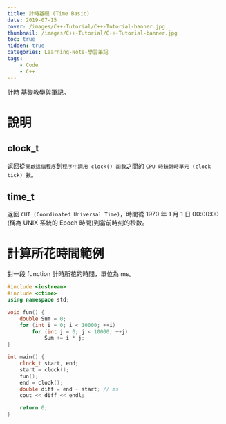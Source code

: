 ```yaml
---
title: 計時基礎 (Time Basic)
date: 2019-07-15
cover: /images/C++-Tutorial/C++-Tutorial-banner.jpg
thumbnail: /images/C++-Tutorial/C++-Tutorial-banner.jpg
toc: true
hidden: true
categories: Learning-Note-學習筆記
tags:
    - Code
    - C++
---
```


計時 基礎教學與筆記。

<!-- more -->

# 說明

## clock_t

返回從`開啟這個程序`到`程序中調用 clock() 函數`之間的 `CPU 時鐘計時單元 (clock tick) 數`。

## time_t

返回 `CUT (Coordinated Universal Time)`，時間從 1970 年 1 月 1 日 00:00:00 (稱為 UNIX 系統的 Epoch 時間)到當前時刻的秒數。

# 計算所花時間範例

對一段 function 計時所花的時間，單位為 ms。

```cpp
#include <iostream>
#include <ctime>
using namespace std;

void fun() {
    double Sum = 0;
    for (int i = 0; i < 10000; ++i)
        for (int j = 0; j < 10000; ++j)
            Sum += i * j;
}

int main() {
    clock_t start, end;
    start = clock();
    fun();
    end = clock();
    double diff = end - start; // ms
    cout << diff << endl;

    return 0;
}
```